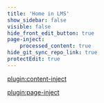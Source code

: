 ```yaml
---
title: 'Home in LMS'
show_sidebar: false
visible: false
hide_front_edit_button: true
page-inject:
    processed_content: true
hide_git_sync_repo_link: true
protectEdit: true
---
```


[plugin:content-inject](/home/_important-reminders)

[plugin:page-inject](/home/_class-preparations)